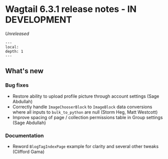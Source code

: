 # Wagtail 6.3.1 release notes - IN DEVELOPMENT

_Unreleased_

```{contents}
---
local:
depth: 1
---
```

## What's new


### Bug fixes

 * Restore ability to upload profile picture through account settings (Sage Abdullah)
 * Correctly handle `ImageChooserBlock` to `ImageBlock` data conversions where all inputs to `bulk_to_python` are null (Storm Heg, Matt Westcott)
 * Improve spacing of page / collection permissions table in Group settings (Sage Abdullah)


### Documentation

 * Reword `BlogTagIndexPage` example for clarity and several other tweaks (Clifford Gama)
